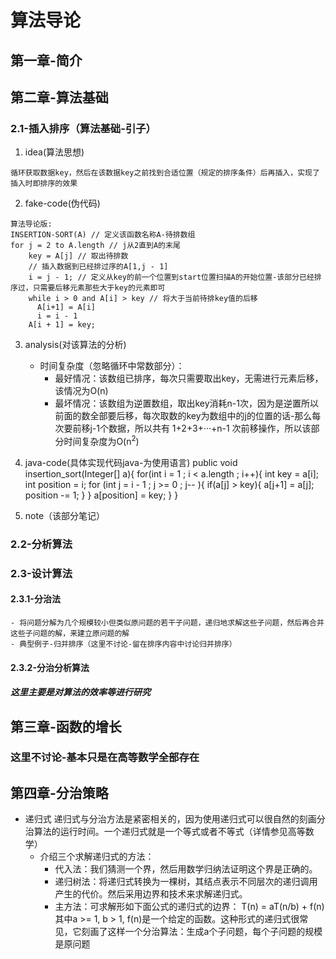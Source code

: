 # 算法导论
## 第一章-简介
## 第二章-算法基础
### 2.1-插入排序（算法基础-引子）
1. idea(算法思想)
```
循环获取数据key，然后在该数据key之前找到合适位置（规定的排序条件）后再插入，实现了插入时即排序的效果
```
2. fake-code(伪代码)
```
算法导论版:
INSERTION-SORT(A) // 定义该函数名称A-待排数组
for j = 2 to A.length // j从2直到A的末尾
    key = A[j] // 取出待排数
    // 插入数据到已经排过序的A[1,j - 1]
    i = j - 1; // 定义从key的前一个位置到start位置扫描A的开始位置-该部分已经排序过，只需要后移元素那些大于key的元素即可
    while i > 0 and A[i] > key // 将大于当前待排key值的后移
      A[i+1] = A[i]
      i = i - 1
    A[i + 1] = key;
```
3. analysis(对该算法的分析)
    - 时间复杂度（忽略循环中常数部分）：
      - 最好情况：该数组已排序，每次只需要取出key，无需进行元素后移，该情况为O(n)
      - 最坏情况：该数组为逆置数组，取出key消耗n-1次，因为是逆置所以前面的数全部要后移，每次取数的key为数组中的j的位置的话-那么每次要前移j-1个数据，所以共有 1+2+3+···+n-1 次前移操作，所以该部分时间复杂度为O(n<sup>2</sup>)
4. java-code(具体实现代码java-为使用语言)
    public void insertion_sort(Integer[] a){
        for(int i = 1 ; i < a.length ; i++){
            int key = a[i];
            int position = i;
            for (int j = i - 1 ; j >= 0 ; j-- ){
                if(a[j] > key){
                    a[j+1] = a[j];
                    position -= 1;
                }
            }
            a[position] = key;
        }
    }

5. note（该部分笔记）
### 2.2-分析算法
### 2.3-设计算法
#### 2.3.1-分治法
    - 将问题分解为几个规模较小但类似原问题的若干子问题，递归地求解这些子问题，然后再合并这些子问题的解，来建立原问题的解
    - 典型例子-归并排序（这里不讨论-留在排序内容中讨论归并排序）
#### 2.3.2-分治分析算法
##### 这里主要是对算法的效率等进行研究
## 第三章-函数的增长
### 这里不讨论-基本只是在高等数学全部存在
## 第四章-分治策略
- 递归式
    递归式与分治方法是紧密相关的，因为使用递归式可以很自然的刻画分治算法的运行时间。一个递归式就是一个等式或者不等式（详情参见高等数学）
    - 介绍三个求解递归式的方法：
       - 代入法：我们猜测一个界，然后用数学归纳法证明这个界是正确的。
       - 递归树法：将递归式转换为一棵树，其结点表示不同层次的递归调用产生的代价。然后采用边界和技术来求解递归式。
       - 主方法：可求解形如下面公式的递归式的边界：
                  T(n) = aT(n/b) + f(n)
                其中a >= 1, b > 1, f(n)是一个给定的函数。这种形式的递归式很常见，它刻画了这样一个分治算法：生成a个子问题，每个子问题的规模是原问题
